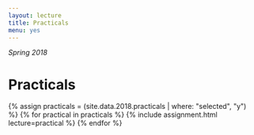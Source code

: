 ```yaml
---
layout: lecture
title: Practicals
menu: yes
---
```

*Spring 2018*

# Practicals

{% assign practicals = (site.data.2018.practicals | where: "selected", "y") %}
{% for practical in practicals %}
{% include assignment.html lecture=practical %}
{% endfor %}


